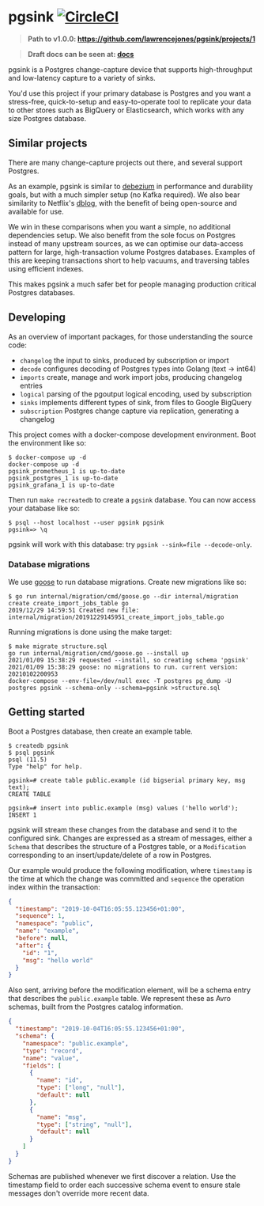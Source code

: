 # pgsink [![CircleCI](https://circleci.com/gh/lawrencejones/pgsink.svg?style=svg)](https://circleci.com/gh/lawrencejones/pgsink)

> **Path to v1.0.0: https://github.com/lawrencejones/pgsink/projects/1**

> **Draft docs can be seen at: [docs](https://github.com/lawrencejones/pgsink/tree/docs/docs)**

pgsink is a Postgres change-capture device that supports high-throughput and
low-latency capture to a variety of sinks.

You'd use this project if your primary database is Postgres and you want a
stress-free, quick-to-setup and easy-to-operate tool to replicate your data to
other stores such as BigQuery or Elasticsearch, which works with any size
Postgres database.

## Similar projects

[debezium]: https://github.com/debezium/debezium
[dblog]: https://netflixtechblog.com/dblog-a-generic-change-data-capture-framework-69351fb9099b

There are many change-capture projects out there, and several support Postgres.

As an example, pgsink is similar to [debezium][debezium] in performance and
durability goals, but with a much simpler setup (no Kafka required). We also
bear similarity to Netflix's [dblog][dblog], with the benefit of being
open-source and available for use.

We win in these comparisons when you want a simple, no additional dependencies
setup. We also benefit from the sole focus on Postgres instead of many upstream
sources, as we can optimise our data-access pattern for large, high-transaction
volume Postgres databases. Examples of this are keeping transactions short to
help vacuums, and traversing tables using efficient indexes.

This makes pgsink a much safer bet for people managing production critical
Postgres databases.

## Developing

As an overview of important packages, for those understanding the source code:

- `changelog` the input to sinks, produced by subscription or import
- `decode` configures decoding of Postgres types into Golang (text -> int64)
- `imports` create, manage and work import jobs, producing changelog entries
- `logical` parsing of the pgoutput logical encoding, used by subscription
- `sinks` implements different types of sink, from files to Google BigQuery
- `subscription` Postgres change capture via replication, generating a changelog

This project comes with a docker-compose development environment. Boot the
environment like so:

```console
$ docker-compose up -d
docker-compose up -d
pgsink_prometheus_1 is up-to-date
pgsink_postgres_1 is up-to-date
pgsink_grafana_1 is up-to-date
```

Then run `make recreatedb` to create a `pgsink` database. You can now access
your database like so:

```console
$ psql --host localhost --user pgsink pgsink
pgsink=> \q
```

pgsink will work with this database: try `pgsink --sink=file --decode-only`.

### Database migrations

We use [goose](https://github.com/pressly/goose) to run database migrations. Create
new migrations like so:

```console
$ go run internal/migration/cmd/goose.go --dir internal/migration create create_import_jobs_table go
2019/12/29 14:59:51 Created new file: internal/migration/20191229145951_create_import_jobs_table.go
```

Running migrations is done using the make target:

```console
$ make migrate structure.sql
go run internal/migration/cmd/goose.go --install up
2021/01/09 15:38:29 requested --install, so creating schema 'pgsink'
2021/01/09 15:38:29 goose: no migrations to run. current version: 20210102200953
docker-compose --env-file=/dev/null exec -T postgres pg_dump -U postgres pgsink --schema-only --schema=pgsink >structure.sql
```

## Getting started

Boot a Postgres database, then create an example table.

```console
$ createdb pgsink
$ psql pgsink
psql (11.5)
Type "help" for help.

pgsink=# create table public.example (id bigserial primary key, msg text);
CREATE TABLE

pgsink=# insert into public.example (msg) values ('hello world');
INSERT 1
```

pgsink will stream these changes from the database and send it to the
configured sink. Changes are expressed as a stream of messages, either a
`Schema` that describes the structure of a Postgres table, or a `Modification`
corresponding to an insert/update/delete of a row in Postgres.

Our example would produce the following modification, where `timestamp` is the
time at which the change was committed and `sequence` the operation index within
the transaction:

```json
{
  "timestamp": "2019-10-04T16:05:55.123456+01:00",
  "sequence": 1,
  "namespace": "public",
  "name": "example",
  "before": null,
  "after": {
    "id": "1",
    "msg": "hello world"
  }
}
```

Also sent, arriving before the modification element, will be a schema entry that
describes the `public.example` table. We represent these as Avro schemas, built
from the Postgres catalog information.

```json
{
  "timestamp": "2019-10-04T16:05:55.123456+01:00",
  "schema": {
    "namespace": "public.example",
    "type": "record",
    "name": "value",
    "fields": [
      {
        "name": "id",
        "type": ["long", "null"],
        "default": null
      },
      {
        "name": "msg",
        "type": ["string", "null"],
        "default": null
      }
    ]
  }
}
```

Schemas are published whenever we first discover a relation. Use the timestamp
field to order each successive schema event to ensure stale messages don't
override more recent data.
